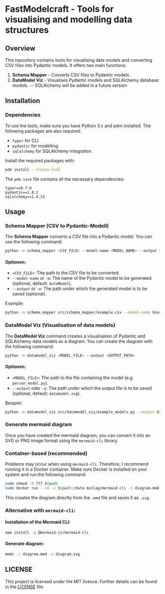 # FastModelcraft - Tools for visualising and modelling data structures

## Overview

This repository contains tools for visualising data models and converting CSV files into Pydantic models. It offers two main functions:

1. **Schema Mapper** - Converts CSV files to Pydantic models.
2. **DataModel Viz** - Visualises Pydantic models and SQLAlchemy database models. -- SQLAlchemy will be added in a future version

## Installation

### Dependencies

To use the tools, make sure you have Python 3.x and pdm installed. The following packages are also required:

- `typer` for CLI
- `pydantic` for modelling
- `sqlalchemy` for SQLAlchemy integration

Install the required packages with:

```bash
pdm install --frozen-lock
```

The `pdm.lock` file contains all the necessary dependencies:

```
typer==0.7.0
pydantic==1.8.2
sqlalchemy==1.4.23
```

## Usage

### Schema Mapper (CSV to Pydantic-Modell)

The **Schema Mapper** converts a CSV file into a Pydantic model. You can use the following command:

```bash
python -m schema_mapper <CSV_FILE> --model-name <MODEL_NAME> --output <OUTPUT_FILE>
```

#### Optionen:

- `<CSV_FILE>`: The path to the CSV file to be converted.
- `--model-name` or `-m`: The name of the Pydantic model to be generated (optional, default: `AutoModel`).
- `--output` or `-o`: The path under which the generated model is to be saved (optional).

Example:

```bash
python -m schema_mapper src/schema_mapper/example.csv --model-name UserModel --output data/user_model.py
```

### DataModel Viz (Visualisation of data models)

The **DataModel Viz** command creates a visualisation of Pydantic and SQLAlchemy data models as a diagram. You can create the diagram with the following command:

```bash
python -m datamodel_viz <MODEL_FILE> --output <OUTPUT_PATH>
```

#### Optionen:

- `<MODEL_FILE>`: The path to the file containing the model (e.g. `person_model.py`).
- `--output` oder `-o`: The path under which the output file is to be saved (optional, default: `datamodel.svg`).

Beispiel:

```bash
python -m datamodel_viz src/datamodel_viz/example_models.py --output diagram.mmd
```

### Generate mermaid diagram

Once you have created the mermaid diagram, you can convert it into an SVG or PNG image format using the `mermaid-cli` library.

### Container-based (recommended)

Problems may occur when using `mermaid-cli`. Therefore, I recommend running it in a Docker container. Make sure Docker is installed on your system and run the following command:

```bash
sudo chmod -R 777 $(pwd)
sudo docker run --rm -v $(pwd):/data minlag/mermaid-cli -i diagram.mmd -o diagram.svg
```

This creates the diagram directly from the `.mmd` file and saves it as `.svg`.

### Alternative with `mermaid-cli`:

#### Installation of the Mermaid CLI:

```bash
npm install -g @mermaid-js/mermaid-cli
```

#### Generate diagram:

```bash
mmdc -i diagram.mmd -o diagram.svg
```

## LICENSE

This project is licensed under the MIT licence. Further details can be found in the [LICENSE](LICENSE) file.
